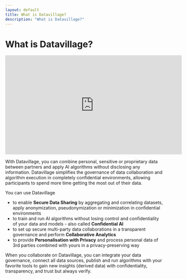 ```yaml
---
layout: default
title: What is Datavillage?
description: "What is Datavillage?"
---
```


# What is Datavillage?

<iframe width="560" height="315" src="https://www.youtube.com/embed/xylfGjXoEDo" title="YouTube video player" frameborder="0" allow="accelerometer; autoplay; clipboard-write; encrypted-media; gyroscope; picture-in-picture; web-share" allowfullscreen></iframe>

With Datavillage, you can combine personal, sensitive or proprietary data between partners and apply AI algorithms without disclosing any information.
Datavillage simplifies the governance of data collaboration and algorithm execution in completely confidential environments, allowing participants to spend more time getting the most out of their data.

You can use Datavillage
<ul>
<li>to enable <b>Secure Data Sharing</b> by aggregating and correlating datasets, apply anonymization, pseudonymization or minimization in confidential environments </li>
<li>to train and run AI algorithms without losing control and confidentiality of your data and models - also called <b>Confidential AI</b></li>
<li>to set up secure multi-party data collaborations in a transparent governance and perform <b>Collaborative Analytics</b></li>

<li>to provide <b>Personalisation with Privacy</b> and process personal data of 3rd parties combined with yours in a privacy-preserving way</li>
</ul>

When you collaborate on Datavillage, you can integrate your data governance, connect all data sources, publish and run algorithms with your favorite tools to gain new insights (derived data) with confidentiality, transparency, and trust but always verify.

